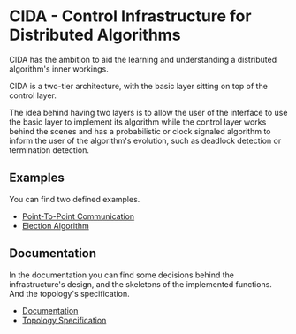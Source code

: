 # CIDA - Control Infrastructure for Distributed Algorithms

CIDA has the ambition to aid the learning and understanding a distributed algorithm's inner workings.

CIDA is a two-tier architecture, with the basic layer sitting on top of the control layer.

The idea behind having two layers is to allow the user of the interface to use the basic layer to implement its algorithm while the control layer works behind the scenes and has a probabilistic or clock signaled algorithm to inform the user of the algorithm's evolution, such as deadlock detection or termination detection.


## Examples

You can find two defined examples.

 - [Point-To-Point Communication](/documentation/examples.md)
 - [Election Algorithm](/documentation/election.md)

## Documentation

In the documentation you can find some decisions behind the infrastructure's design, and
the skeletons of the implemented functions. And the topology's specification.
 - [Documentation](/documentation/cida.md)
 - [Topology Specification](/documentation/topology_specification)
